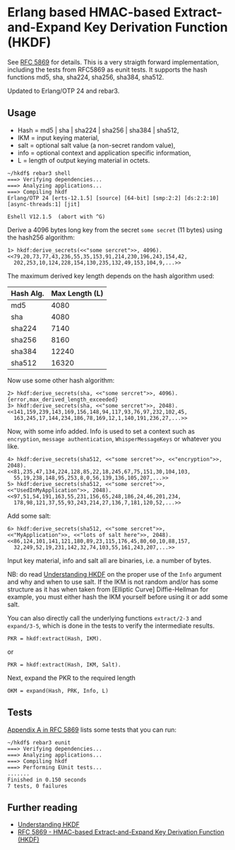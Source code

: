 # Erlang based HMAC-based Extract-and-Expand Key Derivation Function (HKDF)

See [RFC 5869](https://tools.ietf.org/html/rfc5869) for details. This
is a very straigth forward implementation, including the tests from
RFC5869 as eunit tests. It supports the hash functions md5, sha,
sha224, sha256, sha384, sha512.

Updated to Erlang/OTP 24 and rebar3.

## Usage

- Hash = md5 | sha | sha224 | sha256 | sha384 | sha512,
- IKM = input keying material,
- salt = optional salt value (a non-secret random value),
- info = optional context and application specific information,
- L = length of output keying material in octets.

```
~/hkdf$ rebar3 shell
===> Verifying dependencies...
===> Analyzing applications...
===> Compiling hkdf
Erlang/OTP 24 [erts-12.1.5] [source] [64-bit] [smp:2:2] [ds:2:2:10] [async-threads:1] [jit]

Eshell V12.1.5  (abort with ^G)
```
Derive a 4096 bytes long key from the secret `some secret` (11 bytes) using the hash256 algorithm:
```
1> hkdf:derive_secrets(<<"some sercret">>, 4096). 
<<79,20,73,77,43,236,55,35,153,91,214,230,196,243,154,42,
  202,253,10,124,228,154,130,235,132,49,153,104,9,...>>
```
The maximum derived key length depends on the hash algorithm used:

| Hash Alg.  | Max Length (L) |
|---|---|
| md5 | 4080 |
| sha | 4080 |
| sha224 | 7140 |
| sha256 | 8160 |
| sha384 | 12240 |
| sha512 | 16320 |

Now use some other hash algorithm:
```
2> hkdf:derive_secrets(sha, <<"some sercret">>, 4096).   
{error,max_derived_length_exceeded}
3> hkdf:derive_secrets(sha, <<"some sercret">>, 2048).
<<141,159,239,143,169,156,148,94,117,93,76,97,232,102,45,
  163,245,17,144,234,186,78,169,12,1,140,191,236,27,...>>
```
Now, with some info added. Info is used to set a context such as
`encryption`, `message authentication`, `WhisperMessageKeys` or whatever you like.
```
4> hkdf:derive_secrets(sha512, <<"some sercret">>, <<"encryption">>, 2048).
<<81,235,47,134,224,128,85,22,18,245,67,75,151,30,104,103,
  55,19,238,148,95,253,8,0,56,139,136,105,207,...>>
5> hkdf:derive_secrets(sha512, <<"some sercret">>, <<"UsedInMyApplication">>, 2048).
<<97,51,54,191,163,55,231,156,65,248,186,24,46,201,234,
  178,98,121,37,55,93,243,214,27,136,7,181,120,52,...>>
```
Add some salt:
```
6> hkdf:derive_secrets(sha512, <<"some sercret">>, <<"MyApplication">>, <<"lots of salt here">>, 2048).
<<86,124,101,141,121,180,89,23,115,176,45,80,60,10,88,157,
  32,249,52,19,231,142,32,74,103,55,161,243,207,...>>
```
Input key material, info and salt all are binaries, i.e. a number of bytes.

NB: do read [Understanding
HKDF](https://soatok.blog/2021/11/17/understanding-hkdf/) on the
proper use of the `Info` argument and why and when to use salt. If the
IKM is not random and/or has some structure as it has when taken from
[Elliptic Curve] Diffie-Hellman for example, you must either hash the
IKM yourself before using it or add some salt.

You can also directly call the underlying functions `extract/2-3` and
`expand/3-5`, which is done in the tests to verify the intermediate
results.

```
PKR = hkdf:extract(Hash, IKM).
```
or 
```
PKR = hkdf:extract(Hash, IKM, Salt).
```
Next, expand the PKR to the required length

```
OKM = expand(Hash, PRK, Info, L)
```

## Tests

[Appendix A in RFC 5869](https://datatracker.ietf.org/doc/html/rfc5869#appendix-A) lists some tests that you can run:
```
~/hkdf$ rebar3 eunit
===> Verifying dependencies...
===> Analyzing applications...
===> Compiling hkdf
===> Performing EUnit tests...
.......
Finished in 0.150 seconds
7 tests, 0 failures

```

## Further reading

- [Understanding
  HKDF](https://soatok.blog/2021/11/17/understanding-hkdf/)
- [RFC 5869 - HMAC-based Extract-and-Expand Key Derivation Function (HKDF)
](https://datatracker.ietf.org/doc/html/rfc5869)
